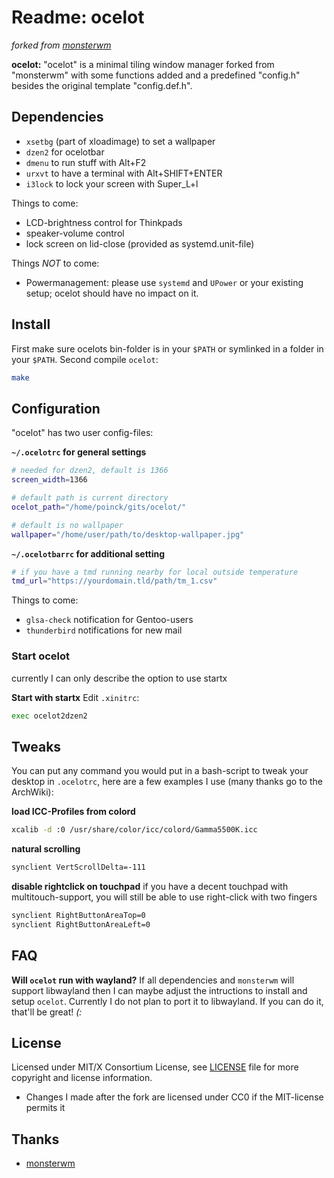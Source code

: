 # Readme: ocelot
*forked from [monsterwm](https://github.com/c00kiemon5ter/monsterwm)*

**ocelot:**
"ocelot" is a minimal tiling window manager forked from "monsterwm" with
some functions added and a predefined "config.h" besides the original template
"config.def.h".

## Dependencies

- `xsetbg` (part of xloadimage) to set a wallpaper
- `dzen2` for ocelotbar
- `dmenu` to run stuff with Alt+F2
- `urxvt` to have a terminal with Alt+SHIFT+ENTER
- `i3lock` to lock your screen with Super_L+l

Things to come:
- LCD-brightness control for Thinkpads
- speaker-volume control
- lock screen on lid-close (provided as systemd.unit-file)

Things *NOT* to come:
- Powermanagement: please use `systemd` and `UPower` or your existing setup; ocelot should have no impact on it.

## Install
First make sure ocelots bin-folder is in your `$PATH` or symlinked in a folder
in your `$PATH`. Second compile `ocelot`:
```.sh
make
```

## Configuration
"ocelot" has two user config-files:

**`~/.ocelotrc` for general settings**
```.sh
# needed for dzen2, default is 1366
screen_width=1366

# default path is current directory
ocelot_path="/home/poinck/gits/ocelot/"

# default is no wallpaper
wallpaper="/home/user/path/to/desktop-wallpaper.jpg"
```

**`~/.ocelotbarrc` for additional setting**
```.sh
# if you have a tmd running nearby for local outside temperature
tmd_url="https://yourdomain.tld/path/tm_1.csv"
```

Things to come:
- `glsa-check` notification for Gentoo-users
- `thunderbird` notifications for new mail

### Start ocelot
currently I can only describe the option to use startx

**Start with startx**
Edit `.xinitrc`:
```.sh
exec ocelot2dzen2
```

## Tweaks
You can put any command you would put in a bash-script to tweak your desktop in `.ocelotrc`, here are a few examples I use (many thanks go to the ArchWiki):

**load ICC-Profiles from colord**
```.sh
xcalib -d :0 /usr/share/color/icc/colord/Gamma5500K.icc
```

**natural scrolling**
```.sh
synclient VertScrollDelta=-111
```

**disable rightclick on touchpad**
if you have a decent touchpad with multitouch-support, you will still be able to use right-click with two fingers
```.sh
synclient RightButtonAreaTop=0
synclient RightButtonAreaLeft=0
```

## FAQ

**Will `ocelot` run with wayland?**
If all dependencies and `monsterwm` will support libwayland then I can maybe adjust the intructions to install and setup `ocelot`. Currently I do not plan to port it to libwayland. If you can do it, that'll be great! *(:*

## License
Licensed under MIT/X Consortium License, see [LICENSE][law] file for more
copyright and license information.
- Changes I made after the fork are licensed under CC0 if the MIT-license
permits it

  [law]: https://raw.github.com/c00kiemon5ter/monsterwm/master/LICENSE

## Thanks
- [monsterwm](https://github.com/c00kiemon5ter/monsterwm)


